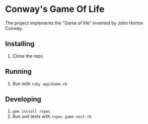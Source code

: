 # Conway's Game Of Life

The project implements the "Game of life" invented by John Horton Conway.

## Installing

1. Clone the repo

## Running

1. Run with `ruby app/Game.rb`

## Developing

1. `gem install rspec`
2. Run unit tests with `rspec game-test.rb`
